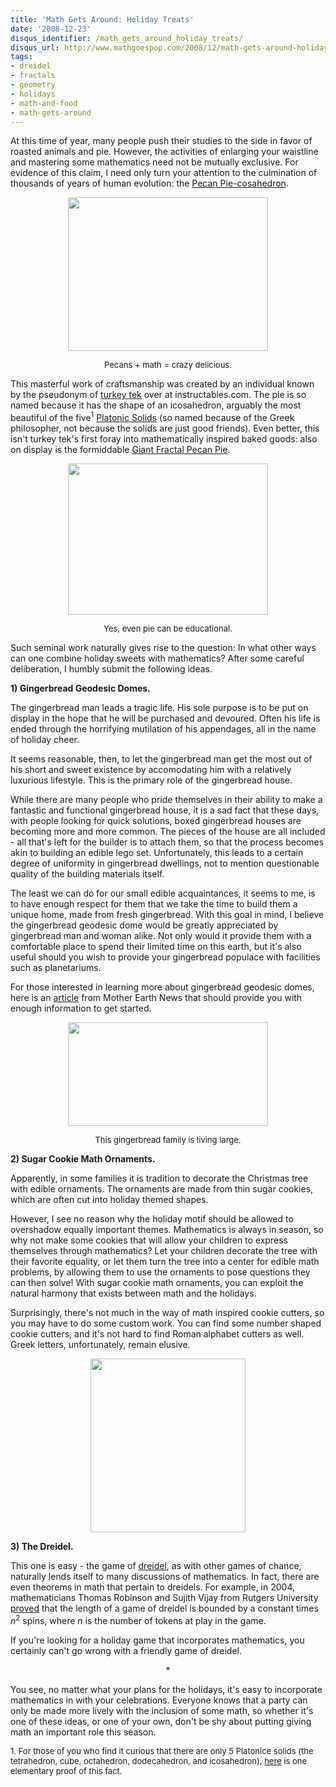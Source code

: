 ```yaml
---
title: 'Math Gets Around: Holiday Treats'
date: '2008-12-23'
disqus_identifier: /math_gets_around_holiday_treats/
disqus_url: http://www.mathgoespop.com/2008/12/math-gets-around-holiday-treats.html
tags:
- dreidel
- fractals
- geometry
- holidays
- math-and-food
- math-gets-around
---
```

At this time of year, many people push their studies to the side in favor of roasted animals and pie. However, the activities of enlarging your waistline and mastering some mathematics need not be mutually exclusive. For evidence of this claim, I need only turn your attention to the culmination of thousands of years of human evolution: the <a href="http://www.seriouseats.com/2008/11/thanksgiving-modular-pecan-pie-cosahedron.html#212510">Pecan Pie-cosahedron</a>.

<a href="http://1.bp.blogspot.com/_fM0L9abY3bo/SVE8eBcRzcI/AAAAAAAAAHU/9ENiCTwbH50/s1600-h/20081125-modularpie.jpg"><img style="margin: 0px auto 10px; display: block; width: 320px; height: 246px; text-align: center;" src="http://1.bp.blogspot.com/_fM0L9abY3bo/SVE8eBcRzcI/AAAAAAAAAHU/9ENiCTwbH50/s320/20081125-modularpie.jpg" border="0" alt="" /></a><center><span style="font-size: small; text-align:center;">Pecans + math = crazy delicious.</span></center>

This masterful work of craftsmanship was created by an individual known by the pseudonym of <a href="http://www.instructables.com/member/turkey+tek/">turkey tek</a> over at instructables.com. The pie is so named because it has the shape of an icosahedron, arguably the most beautiful of the five<sup>1</sup> <a href="http://en.wikipedia.org/wiki/Platonic_solid">Platonic Solids</a> (so named because of the Greek philosopher, not because the solids are just good friends). Even better, this isn't turkey tek's first foray into mathematically inspired baked goods: also on display is the formiddable <a href="http://www.instructables.com/id/giant-fractal-pecan-pie/">Giant Fractal Pecan Pie</a>.

<a href="http://3.bp.blogspot.com/_fM0L9abY3bo/SVFD0NrnsPI/AAAAAAAAAHc/GyEI2i5vKfU/s1600-h/fractalpecpie.bmp"><img style="margin: 0px auto 10px; display: block; width: 320px; height: 242px; text-align: center;" src="http://3.bp.blogspot.com/_fM0L9abY3bo/SVFD0NrnsPI/AAAAAAAAAHc/GyEI2i5vKfU/s320/fractalpecpie.bmp" border="0" alt="" /></a>
<center><span class="Apple-style-span" style="font-size: small;">Yes, even pie can be educational.</span></center>

Such seminal work naturally gives rise to the question: In what other ways can one combine holiday sweets with mathematics? After some careful deliberation, I humbly submit the following ideas.

<strong>1) Gingerbread Geodesic Domes.</strong>

The gingerbread man leads a tragic life. His sole purpose is to be put on display in the hope that he will be purchased and devoured. Often his life is ended through the horrifying mutilation of his appendages, all in the name of holiday cheer.

It seems reasonable, then, to let the gingerbread man get the most out of his short and sweet existence by accomodating him with a relatively luxurious lifestyle. This is the primary role of the gingerbread house.

While there are many people who pride themselves in their ability to make a fantastic and functional gingerbread house, it is a sad fact that these days, with people looking for quick solutions, boxed gingerbread houses are becoming more and more common. The pieces of the house are all included - all that's left for the builder is to attach them, so that the process becomes akin to building an edible lego set. Unfortunately, this leads to a certain degree of uniformity in gingerbread dwellings, not to mention questionable quality of the building materials itself.

The least we can do for our small edible acquaintances, it seems to me, is to have enough respect for them that we take the time to build them a unique home, made from fresh gingerbread. With this goal in mind, I believe the gingerbread geodesic dome would be greatly appreciated by gingerbread man and woman alike. Not only would it provide them with a comfortable place to spend their limited time on this earth, but it's also useful should you wish to provide your gingerbread populace with facilities such as planetariums.

For those interested in learning more about gingerbread geodesic domes, here is an <a href="http://www.motherearthnews.com/Real-Food/1983-11-01/Gingerbread-Geodesics.aspx">article</a> from Mother Earth News that should provide you with enough information to get started.

<a href="http://2.bp.blogspot.com/_fM0L9abY3bo/SVGDQsSYysI/AAAAAAAAAHk/4vbyC20j8T0/s1600-h/gingerbreadgeodesic.bmp"><img style="margin: 0px auto 10px; display: block; width: 320px; height: 166px; text-align: center;" src="http://2.bp.blogspot.com/_fM0L9abY3bo/SVGDQsSYysI/AAAAAAAAAHk/4vbyC20j8T0/s320/gingerbreadgeodesic.bmp" border="0" alt="" /></a><center><span style="font-size: small;">This gingerbread family is living large.</span></center>

<strong>2) Sugar Cookie Math Ornaments.</strong>

Apparently, in some families it is tradition to decorate the Christmas tree with edible ornaments.  The ornaments are made from thin sugar cookies, which are often cut into holiday themed shapes.

However, I see no reason why the holiday motif should be allowed to overshadow equally important themes.  Mathematics is always in season, so why not make some cookies that will allow your children to express themselves through mathematics?  Let your children decorate the tree with their favorite equality, or let them turn the tree into a center for edible math problems, by allowing them to use the ornaments to pose questions they can then solve!  With sugar cookie math ornaments, you can exploit the natural harmony that exists between math and the holidays.

Surprisingly, there's not much in the way of math inspired cookie cutters, so you may have to do some custom work.  You can find some number shaped cookie cutters, and it's not hard to find Roman alphabet cutters as well.  Greek letters, unfortunately, remain elusive.

<center><a href="http://www.mathgoespop.com/images/2008/12/Picture-1.png"><img class="aligncenter size-full wp-image-656" title="cookiecutters" src="http://www.mathgoespop.com/images/2008/12/Picture-1.png" alt="" width="248" height="278" /></a></center>

<strong>3) The Dreidel.</strong>

This one is easy - the game of <a href="http://en.wikipedia.org/wiki/Dreidel">dreidel</a>, as with other games of chance, naturally lends itself to many discussions of mathematics. In fact, there are even theorems in math that pertain to dreidels. For example, in 2004, mathematicians Thomas Robinson and Sujith Vijay from Rutgers University <a href="http://arxiv.org/abs/math.CO/0403404">proved</a> that the length of a game of dreidel is bounded by a constant times <span class="Apple-style-span" style="font-style: italic;">n</span><sup>2</sup> spins, where <span class="Apple-style-span" style="font-style: italic;">n</span> is the number of tokens at play in the game.

If you're looking for a holiday game that incorporates mathematics, you certainly can't go wrong with a friendly game of dreidel.

<div style="text-align: center;">*</div>

You see, no matter what your plans for the holidays, it's easy to incorporate mathematics in with your celebrations.  Everyone knows that a party can only be made more lively with the inclusion of some math, so whether it's one of these ideas, or one of your own, don't be shy about putting giving math an important role this season.

<span style="font-size: small;">1.  For those of you who find it curious that there are only 5 Platonice solids (the tetrahedron, cube, octahedron, dodecahedron, and icosahedron), <a href="http://planetmath.org/encyclopedia/ClassificationOfPlatonicSolids.html">here</a> is one elementary proof of this fact.</span>
